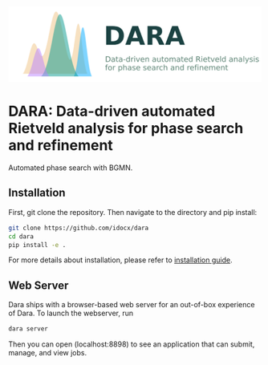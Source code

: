 ![DARA logo](docs/_static/logo-with-text.svg)

# DARA: Data-driven automated Rietveld analysis for phase search and refinement

Automated phase search with BGMN.

## Installation
First, git clone the repository. Then navigate to the directory and pip install:

```bash
git clone https://github.com/idocx/dara
cd dara
pip install -e .
```

For more details about installation, please refer to [installation guide](https://idocx.github.io/dara/install.html).

## Web Server
Dara ships with a browser-based web server for an out-of-box experience of Dara. To launch the webserver, run
```bash
dara server
```

Then you can open (localhost:8898) to see an application that can submit, manage, and view jobs.
